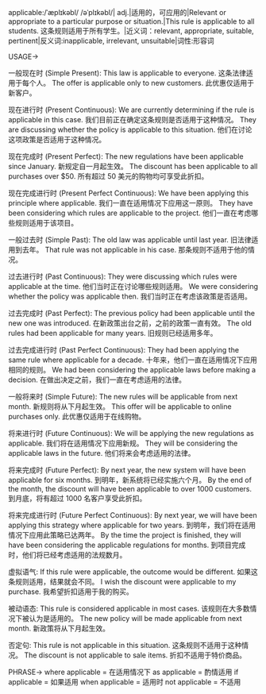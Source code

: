 applicable:/ˈæplɪkəbl/ /əˈplɪkəbl/| adj.|适用的，可应用的|Relevant or appropriate to a particular purpose or situation.|This rule is applicable to all students.  这条规则适用于所有学生。|近义词：relevant, appropriate, suitable, pertinent|反义词:inapplicable, irrelevant, unsuitable|词性:形容词

USAGE->

一般现在时 (Simple Present):
This law is applicable to everyone. 这条法律适用于每个人。
The offer is applicable only to new customers.  此优惠仅适用于新客户。


现在进行时 (Present Continuous):
We are currently determining if the rule is applicable in this case. 我们目前正在确定这条规则是否适用于这种情况。
They are discussing whether the policy is applicable to this situation. 他们在讨论这项政策是否适用于这种情况。


现在完成时 (Present Perfect):
The new regulations have been applicable since January. 新规定自一月起生效。
The discount has been applicable to all purchases over $50.  所有超过 50 美元的购物均可享受此折扣。


现在完成进行时 (Present Perfect Continuous):
We have been applying this principle where applicable.  我们一直在适用情况下应用这一原则。
They have been considering which rules are applicable to the project. 他们一直在考虑哪些规则适用于该项目。


一般过去时 (Simple Past):
The old law was applicable until last year.  旧法律适用到去年。
That rule was not applicable in his case. 那条规则不适用于他的情况。


过去进行时 (Past Continuous):
They were discussing which rules were applicable at the time.  他们当时正在讨论哪些规则适用。
We were considering whether the policy was applicable then. 我们当时正在考虑该政策是否适用。


过去完成时 (Past Perfect):
The previous policy had been applicable until the new one was introduced.  在新政策出台之前，之前的政策一直有效。
The old rules had been applicable for many years.  旧规则已经适用多年。


过去完成进行时 (Past Perfect Continuous):
They had been applying the same rule where applicable for a decade.  十年来，他们一直在适用情况下应用相同的规则。
We had been considering the applicable laws before making a decision.  在做出决定之前，我们一直在考虑适用的法律。


一般将来时 (Simple Future):
The new rules will be applicable from next month. 新规则将从下月起生效。
This offer will be applicable to online purchases only. 此优惠仅适用于在线购物。


将来进行时 (Future Continuous):
We will be applying the new regulations as applicable. 我们将在适用情况下应用新规。
They will be considering the applicable laws in the future.  他们将来会考虑适用的法律。


将来完成时 (Future Perfect):
By next year, the new system will have been applicable for six months. 到明年，新系统将已经实施六个月。
By the end of the month, the discount will have been applicable to over 1000 customers.  到月底，将有超过 1000 名客户享受此折扣。


将来完成进行时 (Future Perfect Continuous):
By next year, we will have been applying this strategy where applicable for two years. 到明年，我们将在适用情况下应用此策略已达两年。
By the time the project is finished, they will have been considering the applicable regulations for months. 到项目完成时，他们将已经考虑适用的法规数月。


虚拟语气:
If this rule were applicable, the outcome would be different. 如果这条规则适用，结果就会不同。
I wish the discount were applicable to my purchase. 我希望折扣适用于我的购买。

被动语态:
This rule is considered applicable in most cases.  该规则在大多数情况下被认为是适用的。
The new policy will be made applicable from next month. 新政策将从下月起生效。

否定句:
This rule is not applicable in this situation.  这条规则不适用于这种情况。
The discount is not applicable to sale items.  折扣不适用于特价商品。


PHRASE->
where applicable = 在适用情况下
as applicable = 酌情适用
if applicable = 如果适用
when applicable = 适用时
not applicable = 不适用
